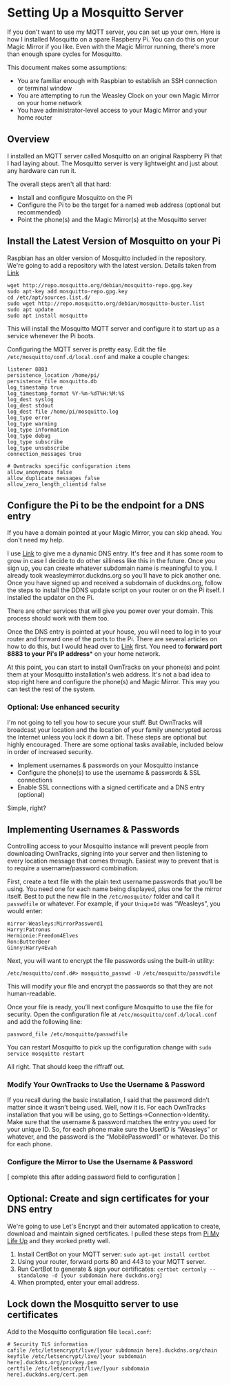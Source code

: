 # Setting Up a Mosquitto Server
If you don't want to use my MQTT server, you can set up your own. Here is how I 
installed Mosquitto on a spare Raspberry Pi. You can do this on your Magic Mirror if
you like. Even with the Magic Mirror running, there's more than enough spare cycles for Mosquitto.

This document makes some assumptions:
* You are familiar enough with Raspbian to establish an SSH connection or terminal window
* You are attempting to run the Weasley Clock on your own Magic Mirror on your home network
* You have administrator-level access to your Magic Mirror and your home router

## Overview
I installed an MQTT server called Mosquitto on an original Raspberry Pi that I had laying about. The Mosquitto server is very lightweight and just about any hardware can run it. 

The overall steps aren't all that hard:
* Install and configure Mosquitto on the Pi
* Configure the Pi to be the target for a named web address (optional but recommended)
* Point the phone(s) and the Magic Mirror(s) at the Mosquitto server

## Install the Latest Version of Mosquitto on your Pi
Raspbian has an older version of Mosquitto included in the repository. We're going to add a repository with the latest version. Details taken from [Link](https://mosquitto.org/blog/2013/01/mosquitto-debian-repository/)
```
wget http://repo.mosquitto.org/debian/mosquitto-repo.gpg.key
sudo apt-key add mosquitto-repo.gpg.key
cd /etc/apt/sources.list.d/
sudo wget http://repo.mosquitto.org/debian/mosquitto-buster.list
sudo apt update
sudo apt install mosquitto
```

This will install the Mosquitto MQTT server and configure it to start up as a service whenever the Pi boots.

Configuring the MQTT server is pretty easy. Edit the file `/etc/mosquitto/conf.d/local.conf` and make a couple changes:
```
listener 8883
persistence_location /home/pi/
persistence_file mosquitto.db
log_timestamp true
log_timestamp_format %Y-%m-%dT%H:%M:%S
log_dest syslog
log_dest stdout
log_dest file /home/pi/mosquitto.log
log_type error
log_type warning
log_type information
log_type debug
log_type subscribe
log_type unsubscribe
connection_messages true

# Owntracks specific configuration items
allow_anonymous false
allow_duplicate_messages false
allow_zero_length_clientid false
```

## Configure the Pi to be the endpoint for a DNS entry
If you have a domain pointed at your Magic Mirror, you can skip ahead. You don't need my help.

I use [Link](www.duckdns.org) to give me a dynamic DNS entry. It's free and it has some room to grow in case I decide to do other silliness like this in the future. Once you sign up, you can create whatever subdomain name is meaningful to you. I already took weasleymirror.duckdns.org so you'll have to pick another one. Once you have signed up and received a subdomain of duckdns.org, follow the steps to install the DDNS update script on your router or on the Pi itself. I installed the updator on the Pi.

There are other services that will give you power over your domain. This process should work with them too.

Once the DNS entry is pointed at your house, you will need to log in to your router and forward one of the ports to the Pi. There are several articles on how to do this, but I would head over to [Link](https://portforward.com) first. You need to **forward port 8883 to your Pi's IP address*** on your home network.



At this point, you can start to install OwnTracks on your phone(s) and point them at your Mosquitto installation's web address. It's not a bad idea to stop right here and configure the phone(s) and Magic Mirror. This way you can test the rest of the system.


### Optional: Use enhanced security
I'm not going to tell you how to secure your stuff. But OwnTracks will broadcast your location and the location of your family unencrypted across the Internet unless you lock it down a bit. These steps are optional but highly encouraged. There are some optional tasks available, included below in order of increased security.


* Implement usernames & passwords on your Mosquitto instance
* Configure the phone(s) to use the username & passwords & SSL connections
* Enable SSL connections with a signed certificate and a DNS entry (optional)

Simple, right?

## Implementing Usernames & Passwords
Controlling access to your Mosquitto instance will prevent people from downloading OwnTracks, signing into your server and then listening to every location message that comes through. Easiest way to prevent that is to require a username/password combination.

First, create a text file with the plain text username:passwords that you’ll be using. You need one for each name being displayed, plus one for the mirror itself. Best to put the new file in the `/etc/mosquito/` folder and call it `passwdfile` or whatever. For example, if your `UniqueId` was “Weasleys”, you would enter:
```
mirror-Weasleys:MirrorPassword1
Harry:Patronus
Hermionie:Freedom4Elves
Ron:ButterBeer
Ginny:Harry4Evah
```

Next, you will want to encrypt the file passwords using the built-in utility:
```
/etc/mosquitto/conf.d#> mosquitto_passwd -U /etc/mosquitto/passwdfile
```
This will modify your file and encrypt the passwords so that they are not human-readable.

Once your file is ready, you’ll next configure Mosquitto to use the file for security. Open the configuration file at `/etc/mosquitto/conf.d/local.conf` and add the following line:
```
password_file /etc/mosquitto/passwdfile
```
You can restart Mosquitto to pick up the configuration change with `sudo service mosquitto restart`

All right. That should keep the riffraff out.

### Modify Your OwnTracks to Use the Username & Password
If you recall during the basic installation, I said that the password didn’t matter since it wasn’t being used. Well, now it is. For each OwnTracks installation that you will be using, go to Settings->Connection->Identity. Make sure that the username & password matches the entry you used for your unique ID. So, for each phone make sure the UserID is “Weasleys” or whatever, and the password is the “MobilePassword1” or whatever. Do this for each phone.

### Configure the Mirror to Use the Username & Password

[ complete this after adding password field to configuration ]

## Optional: Create and sign certificates for your DNS entry
We're going to use Let's Encrypt and their automated application to create, download and maintain signed certificates. I pulled these steps from [Pi My Life Up](https://pimylifeup.com/raspberry-pi-ssl-lets-encrypt/) and they worked pretty well.
1. Install CertBot on your MQTT server: `sudo apt-get install certbot`
2. Using your router, forward ports 80 and 443 to your MQTT server.
3. Run CertBot to generate & sign your certificates: `certbot certonly --standalone -d [your subdomain here duckdns.org]`
4. When prompted, enter your email address.


## Lock down the Mosquitto server to use certificates
Add to the Mosquitto configuration file `local.conf`: 
```
# Security TLS information
cafile /etc/letsencrypt/live/[your subdomain here].duckdns.org/chain
keyfile /etc/letsencrypt/live/[your subdomain here].duckdns.org/privkey.pem
certfile /etc/letsencrypt/live/[your subdomain here].duckdns.org/cert.pem
```


